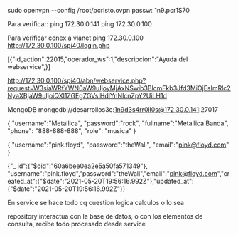 sudo openvpn --config /root/pcristo.ovpn 
passw: 1n9.pcr1S70


Para verificar:
ping 172.30.0.141
ping 172.30.0.100

Para verificar conex a vianet
ping  172.30.0.100
http://172.30.0.100/spi40/login.php



[{"id_action":22015,"operador_ws":1,"descripcion":"Ayuda del webservice",}]

http://172.30.0.100/spi40/abn/webservice.php?request=W3siaWRfYWN0aW9uIjoyMjAxNSwib3BlcmFkb3Jfd3MiOjEsImRlc2NyaXBjaW9uIjoiQXl1ZGEgZGVsIHdlYnNlcnZpY2UiLH1d



MongoDB
mongodb://desarrollos3c:1n9d3s4rr0ll0s@172.30.0.141:27017

{
    "username":"Metallica",
    "password":"rock",
    "fullname":"Metallica Banda",
	"phone": "888-888-888",
	"role": "musica"
}


{
    "username":"pink.floyd",
    "password":"theWall",
    "email":"pink@floyd.com"
}


{"_
    id":{"$oid":"60a6bee0ea2e5a50fa571349"},
    "username":"pink.floyd","password":"theWall","email":"pink@floyd.com","created_at":{"$date":"2021-05-20T19:56:16.992Z"},"updated_at":{"$date":"2021-05-20T19:56:16.992Z"}}









En service se hace todo cq cuestion logica calculos o lo sea

repository interactua con la base de datos, o con los elementos de consulta, recibe todo procesado desde service

